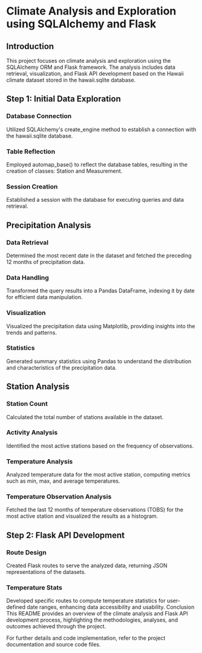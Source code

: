# Climate Analysis and Exploration using SQLAlchemy and Flask
## Introduction
This project focuses on climate analysis and exploration using the SQLAlchemy ORM and Flask framework. The analysis includes data retrieval, visualization, and Flask API development based on the Hawaii climate dataset stored in the hawaii.sqlite database.

## Step 1: Initial Data Exploration
### Database Connection
Utilized SQLAlchemy's create_engine method to establish a connection with the hawaii.sqlite database.
### Table Reflection
Employed automap_base() to reflect the database tables, resulting in the creation of classes: Station and Measurement.
### Session Creation
Established a session with the database for executing queries and data retrieval.
## Precipitation Analysis
### Data Retrieval
Determined the most recent date in the dataset and fetched the preceding 12 months of precipitation data.
### Data Handling
Transformed the query results into a Pandas DataFrame, indexing it by date for efficient data manipulation.
### Visualization
Visualized the precipitation data using Matplotlib, providing insights into the trends and patterns.
### Statistics
Generated summary statistics using Pandas to understand the distribution and characteristics of the precipitation data.
## Station Analysis
### Station Count
Calculated the total number of stations available in the dataset.
### Activity Analysis
Identified the most active stations based on the frequency of observations.
### Temperature Analysis
Analyzed temperature data for the most active station, computing metrics such as min, max, and average temperatures.
### Temperature Observation Analysis
Fetched the last 12 months of temperature observations (TOBS) for the most active station and visualized the results as a histogram.
## Step 2: Flask API Development
### Route Design
Created Flask routes to serve the analyzed data, returning JSON representations of the datasets.
### Temperature Stats
Developed specific routes to compute temperature statistics for user-defined date ranges, enhancing data accessibility and usability.
Conclusion
This README provides an overview of the climate analysis and Flask API development process, highlighting the methodologies, analyses, and outcomes achieved through the project.

For further details and code implementation, refer to the project documentation and source code files.


